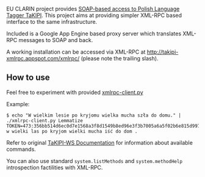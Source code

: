 EU CLARIN project provides [SOAP-based access to Polish Language Tagger TaKIPI](http://plwordnet.pwr.wroc.pl/clarin/ws/takipi/). This project aims at providing simpler XML-RPC based interface to the same infrastructure.

Included is a Google App Engine based proxy server which translates XML-RPC messages to SOAP and back.

A working installation can be accessed via XML-RPC at http://takipi-xmlrpc.appspot.com/xmlrpc/ (please note the trailing slash).

## How to use ##

Feel free to experiment with provided [xmlrpc-client.py](http://takipi-xmlrpc.googlecode.com/svn/trunk/xmlrpc-client.py)

Example:

```
$ echo "W wielkim lesie po kryjomu wielka mucha szła do domu." | ./xmlrpc-client.py Lemmatize
TOKEN=473:356bb514d6ec0d7e1568a3f8d1549b8ed96e3f3b7005a6a5f02b6e815d997f5b
w wielki las po kryjom wielki mucha iść do dom .
```

Refer to original [TaKIPI-WS Documentation](http://plwordnet.pwr.wroc.pl/clarin/ws/takipi/clarin_takipi_ws_v0.4.pdf) for information about available commands.

You can also use standard `system.listMethods` and `system.methodHelp` introspection factilities with XML-RPC.